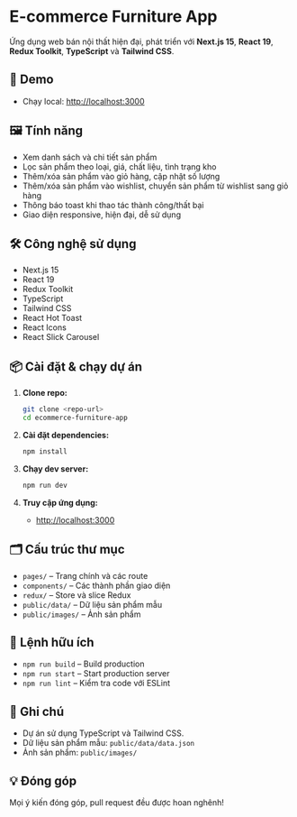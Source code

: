 
# E-commerce Furniture App

Ứng dụng web bán nội thất hiện đại, phát triển với **Next.js 15**, **React 19**, **Redux Toolkit**, **TypeScript** và **Tailwind CSS**.

## 🚀 Demo

- Chạy local: [http://localhost:3000](http://localhost:3000)

## 🖼️ Tính năng

- Xem danh sách và chi tiết sản phẩm
- Lọc sản phẩm theo loại, giá, chất liệu, tình trạng kho
- Thêm/xóa sản phẩm vào giỏ hàng, cập nhật số lượng
- Thêm/xóa sản phẩm vào wishlist, chuyển sản phẩm từ wishlist sang giỏ hàng
- Thông báo toast khi thao tác thành công/thất bại
- Giao diện responsive, hiện đại, dễ sử dụng

## 🛠️ Công nghệ sử dụng

- Next.js 15
- React 19
- Redux Toolkit
- TypeScript
- Tailwind CSS
- React Hot Toast
- React Icons
- React Slick Carousel

## 📦 Cài đặt & chạy dự án

1. **Clone repo:**

   ```bash
   git clone <repo-url>
   cd ecommerce-furniture-app
   ```

2. **Cài đặt dependencies:**

   ```bash
   npm install
   ```

3. **Chạy dev server:**

   ```bash
   npm run dev
   ```

4. **Truy cập ứng dụng:**
   - [http://localhost:3000](http://localhost:3000)

## 🗂️ Cấu trúc thư mục

- `pages/` – Trang chính và các route
- `components/` – Các thành phần giao diện
- `redux/` – Store và slice Redux
- `public/data/` – Dữ liệu sản phẩm mẫu
- `public/images/` – Ảnh sản phẩm

## 📝 Lệnh hữu ích

- `npm run build` – Build production
- `npm run start` – Start production server
- `npm run lint` – Kiểm tra code với ESLint

## 📄 Ghi chú

- Dự án sử dụng TypeScript và Tailwind CSS.
- Dữ liệu sản phẩm mẫu: `public/data/data.json`
- Ảnh sản phẩm: `public/images/`

## 💡 Đóng góp

Mọi ý kiến đóng góp, pull request đều được hoan nghênh!
